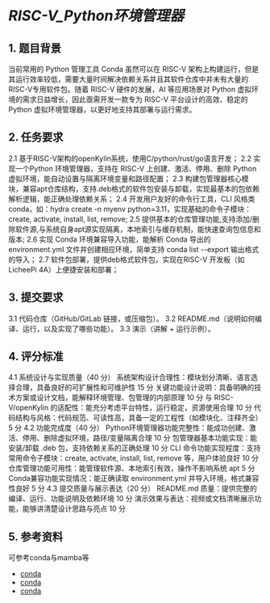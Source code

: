 # *RISC-V_Python环境管理器*

## **1. 题目背景**
  当前常用的 Python 管理工具 Conda 虽然可以在 RISC-V 架构上构建运行，但是其运行效率较低，需要大量时间解决依赖关系并且其软件仓库中并未有大量的RISC-V专用软件包。随着 RISC-V 硬件的发展，AI 等应用场景对 Python 虚拟环境的需求日益增长，因此亟需开发一款专为 RISC-V 平台设计的高效、稳定的 Python 虚拟环境管理器，以更好地支持其部署与运行需求。

## **2. 任务要求**
  2.1 基于RISC-V架构的openKylin系统，使用C/python/rust/go语言开发；
  2.2 实现一个Python 环境管理器，支持在 RISC-V 上创建、激活、停用、删除 Python 虚拟环境，能自动设置与隔离环境变量和路径配置；
  2.3 构建包管理器核心模块，兼容apt仓库结构，支持.deb格式的软件包安装与卸载，实现最基本的包依赖解析逻辑，能正确处理依赖关系；
  2.4 开发用户友好的命令行工具，CLI 风格类 conda，如：hydra create -n myenv python=3.11，实现基础的命令子模块：create, activate, install, list, remove;
  2.5 提供基本的仓库管理功能,支持添加/删除软件源,与系统自身apt源实现隔离，本地索引与缓存机制，能快速查询包信息和版本;
  2.6 实现 Conda 环境兼容导入功能，能解析 Conda 导出的 environment.yml 文件并创建相应环境，简单支持 conda list --export 输出格式的导入；
  2.7 软件包部署，提供deb格式软件包，实现在RISC-V 开发板（如 LicheePi 4A）上便捷安装和部署；
  
## **3. 提交要求**
  3.1 代码仓库（GitHub/GitLab 链接，或压缩包）。
  3.2 README.md（说明如何编译、运行，以及实现了哪些功能）。
  3.3 演示（讲解 + 运行示例）。

## **4. 评分标准**
  4.1 系统设计与实现质量（40 分）
    系统架构设计合理性：模块划分清晰、语言选择合理，具备良好的可扩展性和可维护性	15 分
    关键功能设计说明：具备明确的技术方案或设计文档，能解释环境管理、包管理的内部原理	10 分
    与 RISC-V/openKylin 的适配性：能充分考虑平台特性，运行稳定，资源使用合理	10 分
    代码结构与风格：代码规范、可读性高，具备一定的工程性（如模块化、注释齐全）	5 分
  4.2 功能完成度（40 分）
    Python环境管理器功能完整性：能成功创建、激活、停用、删除虚拟环境，路径/变量隔离合理	10 分
    包管理器基本功能实现：能安装/卸载 .deb 包，支持依赖关系的正确处理	10 分
    CLI 命令功能实现程度：支持常用命令子模块：create, activate, install, list, remove 等，用户体验良好	10 分
    仓库管理功能可用性：能管理软件源、本地索引有效，操作不影响系统 apt	5 分
    Conda兼容功能实现情况：能正确读取 environment.yml 并导入环境，格式兼容性良好	5 分
  4.3 提交质量与展示表达（20 分）
    README.md 质量：提供完整的编译、运行、功能说明及依赖环境	10 分
    演示效果与表达：视频或文档清晰展示功能，能够讲清楚设计思路与亮点	10 分

## **5. 参考资料**
  可参考conda与mamba等
- [conda](https://github.com/conda/conda)
- [conda](https://github.com/mamba-org/mamba)
- [conda](https://blog.csdn.net/m0_37707561/article/details/121683048)

